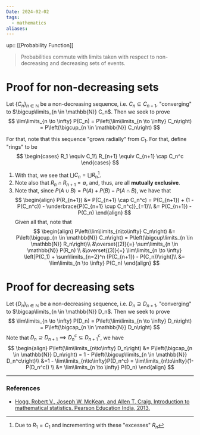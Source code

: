 ```yaml
---
Date: 2024-02-02
tags:
  - mathematics
aliases:
---
```

up:: [[Probability Function]]

> Probabilities commute with limits taken with respect to non-decreasing and decreasing sets of events.

# Proof for non-decreasing sets
Let $\{C_n\}_{n \in \mathbb{N}}$ be a non-decreasing sequence, i.e. $C_n \subseteq C_{n+1}$, "converging" to $\bigcup\limits_{n \in \mathbb{N}} C_n$. Then we seek to prove
$$
\lim\limits_{n \to \infty} P(C_n) = P\left(\lim\limits_{n \to \infty} C_n\right) = P\left(\bigcup_{n \in \mathbb{N}} C_n\right)
$$

For that, note that this sequence "grows radially" from $C_1$. For that, define "rings" to be
$$
\begin{cases}
R_1 \equiv C_1\\
R_{n+1} \equiv C_{n+1} \cap C_n^c 
\end{cases}
$$
1. With that, we see that $\bigcup C_n = \bigcup R_n$[^1]. 
2. Note also that $R_n \cap R_{n+1} = \emptyset$, and, thus, are all **mutually exclusive**.
3. Note that, since $P(A \cup B) =  P(A) + P(B) - P(A \cap B)$, we have that
$$
\begin{align}
P(R_{n+1}) &= P(C_{n+1} \cap C_n^c) = P(C_{n+1}) + (1 - P(C_n^c)) - \underbrace{P(C_{n+1} \cup C_n^c)}_{=1}\\
&= P(C_{n+1}) - P(C_n)
\end{align}
$$
Given all that, note that
$$
\begin{align}
P\left(\lim\limits_{n\to\infty} C_n\right) &= P\left(\bigcup_{n \in \mathbb{N}} C_n\right) = P\left(\bigcup\limits_{n \in \mathbb{N}} R_n\right)\\
&\overset{(2)}{=} \sum\limits_{n \in \mathbb{N}} P(R_n) \\
&\overset{(3)}{=} \lim\limits_{n \to \infty} \left[P(C_1) + \sum\limits_{n=2}^n (P(C_{n+1}) - P(C_n))\right]\\
&= \lim\limits_{n \to \infty} P(C_n)
\end{align}
$$

# Proof for decreasing sets
Let $\{D_n\}_{n \in \mathbb{N}}$ be a non-decreasing sequence, i.e. $D_n \supseteq D_{n+1}$, "converging" to $\bigcap\limits_{n \in \mathbb{N}} D_n$. Then we seek to prove
$$
\lim\limits_{n \to \infty} P(D_n) = P\left(\lim\limits_{n \to \infty} D_n\right) = P\left(\bigcap_{n \in \mathbb{N}} D_n\right)
$$
Note that $D_n \supseteq D_{n+1} \implies D_n^c \subseteq D_{n+1}^c$, we have
$$
\begin{align}
P\left(\lim\limits_{n\to\infty} D_n\right) &= P\left(\bigcap_{n \in \mathbb{N}} D_n\right) = 1 - P\left(\bigcup\limits_{n \in \mathbb{N}} D_n^c\right)\\
&=1 - \lim\limits_{n\to\infty}P(D_n^c) = \lim\limits_{n\to\infty}(1-P(D_n^c)) \\
&= \lim\limits_{n \to \infty} P(D_n)
\end{align}
$$

---
### References
- [Hogg, Robert V., Joseph W. McKean, and Allen T. Craig. Introduction to mathematical statistics. Pearson Education India, 2013.](https://minerva.it.manchester.ac.uk/~saralees/statbook2.pdf)

[^1]: Due to $R_1 = C_1$ and incrementing with these "excesses" $R_n$